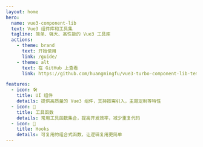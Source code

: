 ```yaml
---
layout: home
hero:
  name: vue3-component-lib
  text: Vue3 组件库和工具集
  tagline: 简单、强大、高性能的 Vue3 工具库
  actions:
    - theme: brand
      text: 开始使用
      link: /guide/
    - theme: alt
      text: 在 GitHub 上查看
      link: https://github.com/huangmingfu/vue3-turbo-component-lib-template

features:
  - icon: 🛠️
    title: UI 组件
    details: 提供高质量的 Vue3 组件，支持按需引入，主题定制等特性
  - icon: 🔧
    title: 工具函数
    details: 常用工具函数集合，提高开发效率，减少重复代码
  - icon: 🎯
    title: Hooks
    details: 可复用的组合式函数，让逻辑复用更简单
---
```

